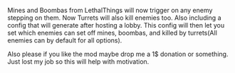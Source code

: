 Mines and Boombas from LethalThings will now trigger on any enemy stepping on them. Now Turrets will also kill enemies too. Also including a config that will generate after hosting a lobby. This config will then let you set which enemies can set off mines, boombas, and killed by turrets(All enemies can by default for all options).

Also please if you like the mod maybe drop me a 1$ donation or something. Just lost my job so this will help with motivation.